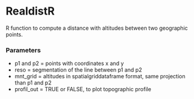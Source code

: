 # RealdistR

R function to compute a distance with altitudes between two geographic points.

### Parameters
- p1 and p2 = points with coordinates x and y
- reso = segmentation of the line between p1 and p2
- mnt_grid = altitudes in spatialgriddataframe format, same projection than p1 and p2
- profil_out = TRUE or FALSE, to plot topographic profile

